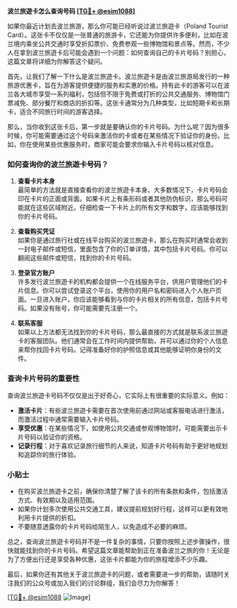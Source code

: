 **波兰旅遊卡怎么查询号码 [[TG💪+ @esim1088](https://t.me/s/esim1088)]**

如果你最近计划去波兰旅游，那么你可能已经听说过波兰旅遊卡（Poland Tourist Card）。这张卡不仅仅是一张普通的旅游卡，它还能为你提供许多便利，比如在波兰境内乘坐公共交通时享受折扣票价、免费参观一些博物馆和景点等。然而，不少人在拿到波兰旅遊卡后可能会遇到一个问题：如何查询自己的卡片号码？别担心，这篇文章将详细为你解答这个疑问。

首先，让我们了解一下什么是波兰旅遊卡。波兰旅遊卡是由波兰旅游局发行的一种旅游优惠卡，旨在为游客提供便捷的服务和实惠的价格。持有此卡的游客可以在波兰各大城市享受一系列福利，包括但不限于免费或打折的公共交通服务、博物馆门票减免、部分餐厅和商店的折扣等。这张卡通常分为几种类型，比如短期卡和长期卡，适合不同旅行时间的游客选择。

那么，当你收到这张卡后，第一步就是要确认你的卡片号码。为什么呢？因为很多时候，你可能需要通过这个号码来激活你的卡或者在某些情况下验证你的身份。比如，你在使用某些优惠服务时，商家可能会要求你输入卡片号码以核对信息。

### 如何查询你的波兰旅遊卡号码？

1. **查看卡片本身**  
   最简单的方法就是直接查看你的波兰旅遊卡本身。大多数情况下，卡片号码会印在卡片的正面或背面。如果卡片上有条形码或者其他防伪标识，那么号码可能就在这些区域附近。仔细检查一下卡片上的所有文字和数字，应该能够找到你的卡片号码。

2. **查看购买凭证**  
   如果你是通过旅行社或在线平台购买的波兰旅遊卡，那么在购买时通常会收到一封电子邮件或短信，里面包含了你的订单详情，其中包括卡片号码。你可以翻阅这些邮件或短信，找到你的卡片号码。

3. **登录官方账户**  
   许多发行波兰旅遊卡的机构都会提供一个在线服务平台，供用户管理他们的卡片信息。你可以尝试登录这个平台，使用你的用户名和密码进入个人账户页面。一旦进入账户，你应该能够看到与你的卡片相关的所有信息，包括卡片号码。如果没有账号，你可能需要先注册一个。

4. **联系客服**  
   如果以上方法都无法找到你的卡片号码，那么最直接的方式就是联系波兰旅遊卡的客服团队。他们通常会在工作时间内提供帮助，并可以通过你的个人信息来帮你找回卡片号码。记得准备好你的护照信息或其他能够证明你身份的文件。

### 查询卡片号码的重要性

查询波兰旅遊卡号码不仅仅是出于好奇心，它实际上有很重要的实际意义。例如：

- **激活卡片**：有些波兰旅遊卡需要在首次使用前通过网站或客服电话进行激活，而激活过程中通常需要输入卡片号码。
- **享受优惠**：在某些情况下，如使用公共交通或参观博物馆时，可能需要出示卡片号码以验证你的资格。
- **记录行程**：对于喜欢记录旅行细节的人来说，知道卡片号码有助于更好地规划和追踪你的旅行体验。

### 小贴士

- 在购买波兰旅遊卡之前，确保你清楚了解了该卡的所有条款和条件，包括激活方式、有效期以及适用范围。
- 如果你计划多次使用公共交通工具，建议提前规划好行程，这样可以更有效地利用卡片提供的折扣。
- 不要随意透露你的卡片号码给陌生人，以免造成不必要的麻烦。

总之，查询波兰旅遊卡号码并不是一件复杂的事情，只要你按照上述步骤操作，很快就能找到你的卡片号码。希望这篇文章能帮助到正在准备波兰之旅的你！无论是为了方便出行还是享受各种优惠，这张卡片都能为你的旅程增添不少乐趣。

最后，如果你还有其他关于波兰旅遊卡的问题，或者需要进一步的帮助，请随时关注我们的公众号或加入我们的讨论群组，我们会尽力为你解答！

[[TG💪+ @esim1088](https://t.me/s/esim1088) ![Image](https://i.postimg.cc/4NQfJmqS/Snipaste-2025-05-13-00-14-12.png)]